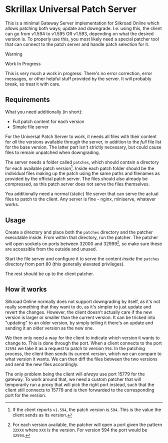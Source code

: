 # Skrillax Universal Patch Server

This is a minimal Gateway Server implementation for Silkroad Online
which allows patching both ways; update and downgrade. I.e. using
this, the client can go from v1.594 to v1.595 OR v1.593, depending
on what the desired version is. To properly use this, you most likely
need a special patcher tool that can connect to the patch server and
handle patch selection for it.

> [!WARNING]
> Work In Progress
> 
> This is very much a work in progress. There's no error correction,
> error messages, or other helpful stuff provided by the server. It
> will probably break, so treat it with care.

## Requirements

What you need additionally (in short):

- Full patch content for each version
- Simple file server

For the Universal Patch Server to work, it needs all files with their
content for _all_ the versions available through the server, in addition
to the _full_ file list for the base version. The latter part isn't
strictly necessary, but could cause files to remain unpatched when
downgrading.

The server needs a folder called `patches`, which should contain a
directory for each available patch version[^1]. Inside each patch folder
should be the individual files making up the patch using the same paths
and filenames as provided by the official patch server. The files should
also already be compressed, as this patch server does not serve the files
themselves.

You additionally need a normal (static) file server that can serve the
actual files to patch to the client. Any server is fine - nginx,
miniserve, whatever works.

## Usage

Create a directory and place both the `patches` directory and the patcher
executable inside. From within that directory, run the patcher. The patcher
will open sockets on ports between 32000 and 32999[^2], so make sure these are
accessible from the outside and unused.

Start the file server and configure it to serve the content _inside_ the
`patches` directory from port 80 (this generally elevated privileges).

The rest should be up to the client patcher.

## How it works

Silkroad Online normally does not support downgrading by itself, as it's
not really something that they want to do, as it's simpler to just update
and revert the changes. However, the client doesn't actually care if the
new version is larger or smaller than the current version. It can be tricked
into "updating" to an older version, by simply telling it there's an update
and sending it an older version as the new one.

We then only need a way for the client to indicate which version it wants
to change to. This is done through the port. When a client connects to the
port `32594` we take it as a request to patch to version `594`. In the
patching process, the client then sends its current version, which we can
compare to what version it wants. We can then diff the files between the
two versions and send the new files accordingly.

The only problem being the client will _always_ use port 15779 for the
gateway. To work around that, we need a custom patcher that will temporarily
run a proxy that will pick the right port instead, such that the client
still connects to 15779 and is then forwarded to the corresponding port
for the version.

[^1]: If the client reports `v1.594`, the patch version is `594`. This is the value the client sends as its version.
[^2]: For each version available, the patcher will open a port given the pattern `32XXX` where `XXX` is the version. For
version 594 the port would be `32594`.
